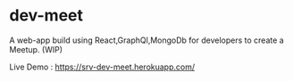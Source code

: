 # dev-meet

A web-app build using React,GraphQl,MongoDb for developers to create a Meetup.
(WIP)

Live Demo : https://srv-dev-meet.herokuapp.com/ 
